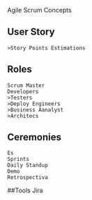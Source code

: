 Agile
Scrum Concepts

## User Story     
    >Story Points Estimations
## Roles
    Scrum Master 
    Developers
    >Testers
    >Deploy Engineers
    >Business Aanalyst
    >Architecs
## Ceremonies
    Es
    Sprints
    Daily Standup
    Demo
    Retrospectiva
##Tools
    Jira